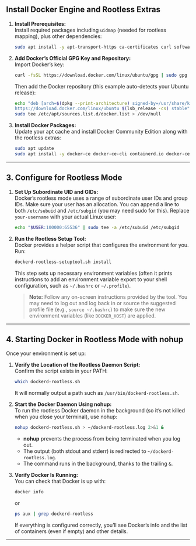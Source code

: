 

## Install Docker Engine and Rootless Extras

1. **Install Prerequisites:**  
   Install required packages including `uidmap` (needed for rootless mapping), plus other dependencies:
   ```bash
   sudo apt install -y apt-transport-https ca-certificates curl software-properties-common uidmap
   ```

2. **Add Docker’s Official GPG Key and Repository:**  
   Import Docker’s key:
   ```bash
   curl -fsSL https://download.docker.com/linux/ubuntu/gpg | sudo gpg --dearmor -o /usr/share/keyrings/docker-archive-keyring.gpg
   ```
   Then add the Docker repository (this example auto-detects your Ubuntu release):
   ```bash
   echo "deb [arch=$(dpkg --print-architecture) signed-by=/usr/share/keyrings/docker-archive-keyring.gpg] \
   https://download.docker.com/linux/ubuntu $(lsb_release -cs) stable" | \
   sudo tee /etc/apt/sources.list.d/docker.list > /dev/null
   ```

3. **Install Docker Packages:**  
   Update your apt cache and install Docker Community Edition along with the rootless extras:
   ```bash
   sudo apt update
   sudo apt install -y docker-ce docker-ce-cli containerd.io docker-ce-rootless-extras
   ```

---

## 3. Configure for Rootless Mode

1. **Set Up Subordinate UID and GIDs:**  
   Docker’s rootless mode uses a range of subordinate user IDs and group IDs. Make sure your user has an allocation. You can append a line to both `/etc/subuid` and `/etc/subgid` (you may need sudo for this). Replace `your-username` with your actual Linux user:
   ```bash
   echo "$USER:100000:65536" | sudo tee -a /etc/subuid /etc/subgid
   ```

2. **Run the Rootless Setup Tool:**  
   Docker provides a helper script that configures the environment for you. Run:
   ```bash
   dockerd-rootless-setuptool.sh install
   ```
   This step sets up necessary environment variables (often it prints instructions to add an environment variable export to your shell configuration, such as `~/.bashrc` or `~/.profile`).

   > **Note:** Follow any on-screen instructions provided by the tool. You may need to log out and log back in or source the suggested profile file (e.g., `source ~/.bashrc`) to make sure the new environment variables (like `DOCKER_HOST`) are applied.

---

## 4. Starting Docker in Rootless Mode with nohup

Once your environment is set up:

1. **Verify the Location of the Rootless Daemon Script:**  
   Confirm the script exists in your PATH:
   ```bash
   which dockerd-rootless.sh
   ```
   It will normally output a path such as `/usr/bin/dockerd-rootless.sh`.

2. **Start the Docker Daemon Using nohup:**  
   To run the rootless Docker daemon in the background (so it’s not killed when you close your terminal), use nohup:
   ```bash
   nohup dockerd-rootless.sh > ~/dockerd-rootless.log 2>&1 &
   ```
   - **nohup** prevents the process from being terminated when you log out.
   - The output (both stdout and stderr) is redirected to `~/dockerd-rootless.log`.
   - The command runs in the background, thanks to the trailing `&`.

3. **Verify Docker Is Running:**  
   You can check that Docker is up with:
   ```bash
   docker info
   ```
   or
   ```bash
   ps aux | grep dockerd-rootless
   ```
   If everything is configured correctly, you’ll see Docker’s info and the list of containers (even if empty) and other details.



---
